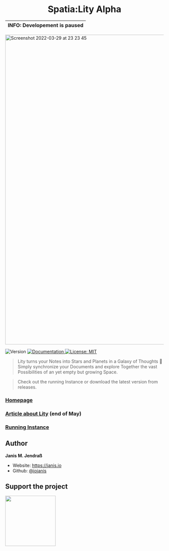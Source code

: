 <h1 align="center">Spatia:Lity Alpha</h1>



| INFO: Developement is paused |
|-----------------------------------------------------------------------------------------------------------------------------|
<img width="985" alt="Screenshot 2022-03-29 at 23 23 45" src="https://user-images.githubusercontent.com/12971934/184537211-305ae9ff-64e5-4209-a039-fcb1ae84816b.png">

<p>
  <img alt="Version" src="https://img.shields.io/badge/version-1.5.0-blue.svg?cacheSeconds=2592000" />
  <a href="https://github.com/iojanis/Lity" target="_blank">
    <img alt="Documentation" src="https://img.shields.io/badge/documentation-yes-brightgreen.svg" />
  </a>
  <a href="#" target="_blank">
    <img alt="License: MIT" src="https://img.shields.io/badge/License-MIT-yellow.svg" />
  </a>
</p>

>Lity turns your Notes into Stars and Planets in a Galaxy of Thoughts 💭 Simply synchronize your Documents and explore Together the vast Possibilities of an yet empty but growing Space.

>Check out the running Instance or download the latest version from releases.

### [Homepage](https://lity.cc)

### [Article about Lity](https://janis.io/journal/causality-and-the-future) (end of May)

### [Running Instance](https://app.lity.cc)

## Author

 **Janis M. Jendraß**

* Website: https://janis.io
* Github: [@iojanis](https://github.com/iojanis)

## Support the project

<a href="https://www.patreon.com/janisio">
  <img src="https://c5.patreon.com/external/logo/become_a_patron_button@2x.png" width="160">
</a>
